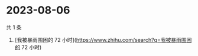# 2023-08-06

共 1 条

<!-- BEGIN -->
<!-- 最后更新时间 Sun Aug 06 2023 07:07:44 GMT+0800 (China Standard Time) -->

1. [我被暴雨围困的 72 小时](https://www.zhihu.com/search?q=我被暴雨围困的 72
   小时)

<!-- END -->
